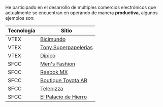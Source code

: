 He participado en el desarrollo de múltiples comercios electrónicos que actualmente se encuentran en operando de manera **productiva**, algunos ejemplos son:

| Tecnología | Sitio |
| ----------- | ----------- |
| VTEX | [Bicimundo](https://www.bicimundo.com.mx/) |
| VTEX | [Tony Superpapelerías](https://www.bicimundo.com.mx/) |
| VTEX | [Dipico](https://www.dipico.mx/) |
| SFCC | [Men's Fashion](https://www.mensfashion.com.mx/)|
| SFCC | [Reebok MX](https://www.reebok.mx/) |
| SFCC | [Boutique Toyota AR](https://boutique.etoyota.com.ar/) |
| SFCC | [Telepizza](https://www.telepizza.es/) |
| SFCC | [El Palacio de Hierro](https://www.elpalaciodehierro.com/) |